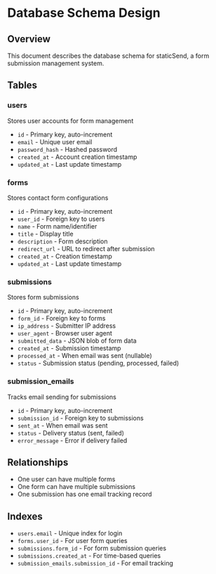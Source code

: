 # Database Schema Design

## Overview
This document describes the database schema for staticSend, a form submission management system.

## Tables

### users
Stores user accounts for form management
- `id` - Primary key, auto-increment
- `email` - Unique user email
- `password_hash` - Hashed password
- `created_at` - Account creation timestamp
- `updated_at` - Last update timestamp

### forms
Stores contact form configurations
- `id` - Primary key, auto-increment
- `user_id` - Foreign key to users
- `name` - Form name/identifier
- `title` - Display title
- `description` - Form description
- `redirect_url` - URL to redirect after submission
- `created_at` - Creation timestamp
- `updated_at` - Last update timestamp

### submissions
Stores form submissions
- `id` - Primary key, auto-increment
- `form_id` - Foreign key to forms
- `ip_address` - Submitter IP address
- `user_agent` - Browser user agent
- `submitted_data` - JSON blob of form data
- `created_at` - Submission timestamp
- `processed_at` - When email was sent (nullable)
- `status` - Submission status (pending, processed, failed)

### submission_emails
Tracks email sending for submissions
- `id` - Primary key, auto-increment
- `submission_id` - Foreign key to submissions
- `sent_at` - When email was sent
- `status` - Delivery status (sent, failed)
- `error_message` - Error if delivery failed

## Relationships
- One user can have multiple forms
- One form can have multiple submissions
- One submission has one email tracking record

## Indexes
- `users.email` - Unique index for login
- `forms.user_id` - For user form queries
- `submissions.form_id` - For form submission queries
- `submissions.created_at` - For time-based queries
- `submission_emails.submission_id` - For email tracking